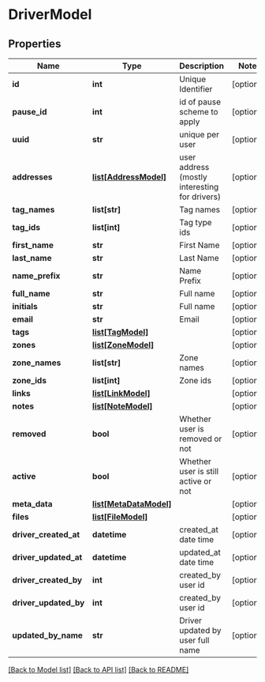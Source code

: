 # DriverModel

## Properties
Name | Type | Description | Notes
------------ | ------------- | ------------- | -------------
**id** | **int** | Unique Identifier | [optional] 
**pause_id** | **int** | id of pause scheme to apply | [optional] 
**uuid** | **str** | unique per user | [optional] 
**addresses** | [**list[AddressModel]**](AddressModel.md) | user address (mostly interesting for drivers) | [optional] 
**tag_names** | **list[str]** | Tag names | [optional] 
**tag_ids** | **list[int]** | Tag type ids | [optional] 
**first_name** | **str** | First Name | [optional] 
**last_name** | **str** | Last Name | [optional] 
**name_prefix** | **str** | Name Prefix | [optional] 
**full_name** | **str** | Full name | [optional] 
**initials** | **str** | Full name | [optional] 
**email** | **str** | Email | [optional] 
**tags** | [**list[TagModel]**](TagModel.md) |  | [optional] 
**zones** | [**list[ZoneModel]**](ZoneModel.md) |  | [optional] 
**zone_names** | **list[str]** | Zone names | [optional] 
**zone_ids** | **list[int]** | Zone ids | [optional] 
**links** | [**list[LinkModel]**](LinkModel.md) |  | [optional] 
**notes** | [**list[NoteModel]**](NoteModel.md) |  | [optional] 
**removed** | **bool** | Whether user is removed or not | [optional] 
**active** | **bool** | Whether user is still active or not | [optional] 
**meta_data** | [**list[MetaDataModel]**](MetaDataModel.md) |  | [optional] 
**files** | [**list[FileModel]**](FileModel.md) |  | [optional] 
**driver_created_at** | **datetime** | created_at date time | [optional] 
**driver_updated_at** | **datetime** | updated_at date time | [optional] 
**driver_created_by** | **int** | created_by user id | [optional] 
**driver_updated_by** | **int** | created_by user id | [optional] 
**updated_by_name** | **str** | Driver updated by user full name | [optional] 

[[Back to Model list]](../README.md#documentation-for-models) [[Back to API list]](../README.md#documentation-for-api-endpoints) [[Back to README]](../README.md)


